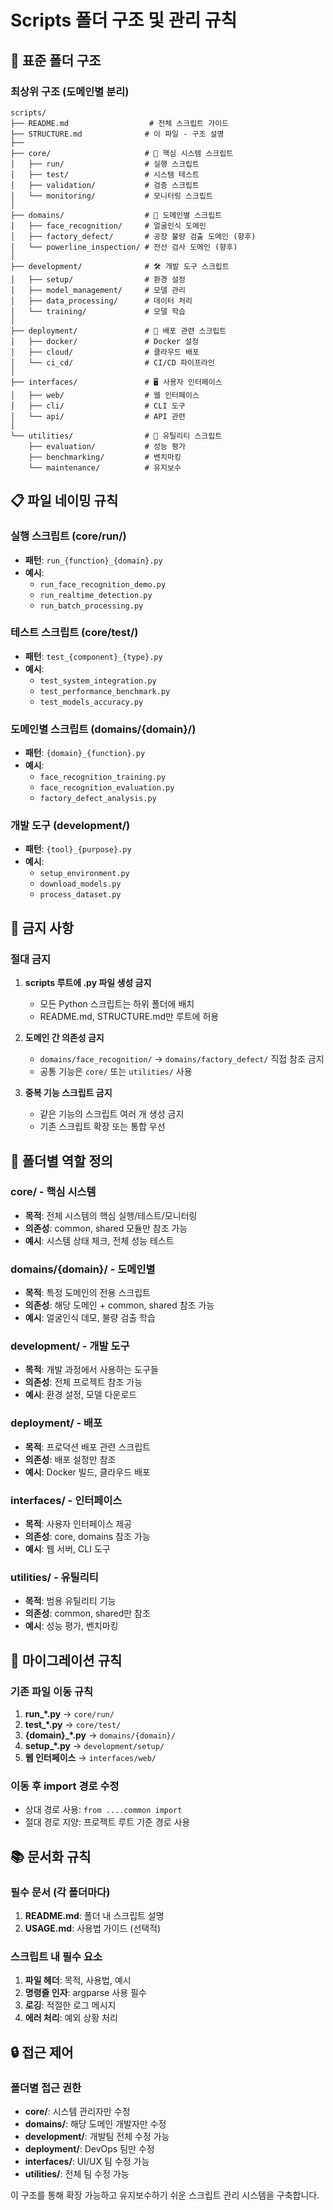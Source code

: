 # Scripts 폴더 구조 및 관리 규칙

## 📁 표준 폴더 구조

### 최상위 구조 (도메인별 분리)
```
scripts/
├── README.md                  # 전체 스크립트 가이드
├── STRUCTURE.md              # 이 파일 - 구조 설명
├── 
├── core/                     # 🎯 핵심 시스템 스크립트
│   ├── run/                  # 실행 스크립트
│   ├── test/                 # 시스템 테스트
│   ├── validation/           # 검증 스크립트
│   └── monitoring/           # 모니터링 스크립트
│
├── domains/                  # 🎯 도메인별 스크립트
│   ├── face_recognition/     # 얼굴인식 도메인
│   ├── factory_defect/       # 공장 불량 검출 도메인 (향후)
│   └── powerline_inspection/ # 전선 검사 도메인 (향후)
│
├── development/              # 🛠️ 개발 도구 스크립트
│   ├── setup/                # 환경 설정
│   ├── model_management/     # 모델 관리
│   ├── data_processing/      # 데이터 처리
│   └── training/             # 모델 학습
│
├── deployment/               # 🚀 배포 관련 스크립트
│   ├── docker/               # Docker 설정
│   ├── cloud/                # 클라우드 배포
│   └── ci_cd/                # CI/CD 파이프라인
│
├── interfaces/               # 🖥️ 사용자 인터페이스
│   ├── web/                  # 웹 인터페이스
│   ├── cli/                  # CLI 도구
│   └── api/                  # API 관련
│
└── utilities/                # 🔧 유틸리티 스크립트
    ├── evaluation/           # 성능 평가
    ├── benchmarking/         # 벤치마킹
    └── maintenance/          # 유지보수
```

## 📋 파일 네이밍 규칙

### 실행 스크립트 (core/run/)
- **패턴**: `run_{function}_{domain}.py`
- **예시**: 
  - `run_face_recognition_demo.py`
  - `run_realtime_detection.py`
  - `run_batch_processing.py`

### 테스트 스크립트 (core/test/)
- **패턴**: `test_{component}_{type}.py`
- **예시**: 
  - `test_system_integration.py`
  - `test_performance_benchmark.py`
  - `test_models_accuracy.py`

### 도메인별 스크립트 (domains/{domain}/)
- **패턴**: `{domain}_{function}.py`
- **예시**: 
  - `face_recognition_training.py`
  - `face_recognition_evaluation.py`
  - `factory_defect_analysis.py`

### 개발 도구 (development/)
- **패턴**: `{tool}_{purpose}.py`
- **예시**: 
  - `setup_environment.py`
  - `download_models.py`
  - `process_dataset.py`

## 🚫 금지 사항

### 절대 금지
1. **scripts 루트에 .py 파일 생성 금지**
   - 모든 Python 스크립트는 하위 폴더에 배치
   - README.md, STRUCTURE.md만 루트에 허용

2. **도메인 간 의존성 금지**
   - `domains/face_recognition/` → `domains/factory_defect/` 직접 참조 금지
   - 공통 기능은 `core/` 또는 `utilities/` 사용

3. **중복 기능 스크립트 금지**
   - 같은 기능의 스크립트 여러 개 생성 금지
   - 기존 스크립트 확장 또는 통합 우선

## 📁 폴더별 역할 정의

### core/ - 핵심 시스템
- **목적**: 전체 시스템의 핵심 실행/테스트/모니터링
- **의존성**: common, shared 모듈만 참조 가능
- **예시**: 시스템 상태 체크, 전체 성능 테스트

### domains/{domain}/ - 도메인별
- **목적**: 특정 도메인의 전용 스크립트
- **의존성**: 해당 도메인 + common, shared 참조 가능
- **예시**: 얼굴인식 데모, 불량 검출 학습

### development/ - 개발 도구
- **목적**: 개발 과정에서 사용하는 도구들
- **의존성**: 전체 프로젝트 참조 가능
- **예시**: 환경 설정, 모델 다운로드

### deployment/ - 배포
- **목적**: 프로덕션 배포 관련 스크립트
- **의존성**: 배포 설정만 참조
- **예시**: Docker 빌드, 클라우드 배포

### interfaces/ - 인터페이스
- **목적**: 사용자 인터페이스 제공
- **의존성**: core, domains 참조 가능
- **예시**: 웹 서버, CLI 도구

### utilities/ - 유틸리티
- **목적**: 범용 유틸리티 기능
- **의존성**: common, shared만 참조
- **예시**: 성능 평가, 벤치마킹

## 🔄 마이그레이션 규칙

### 기존 파일 이동 규칙
1. **run_*.py** → `core/run/`
2. **test_*.py** → `core/test/`
3. **{domain}_*.py** → `domains/{domain}/`
4. **setup_*.py** → `development/setup/`
5. **웹 인터페이스** → `interfaces/web/`

### 이동 후 import 경로 수정
- 상대 경로 사용: `from ....common import`
- 절대 경로 지양: 프로젝트 루트 기준 경로 사용

## 📚 문서화 규칙

### 필수 문서 (각 폴더마다)
1. **README.md**: 폴더 내 스크립트 설명
2. **USAGE.md**: 사용법 가이드 (선택적)

### 스크립트 내 필수 요소
1. **파일 헤더**: 목적, 사용법, 예시
2. **명령줄 인자**: argparse 사용 필수
3. **로깅**: 적절한 로그 메시지
4. **에러 처리**: 예외 상황 처리

## 🔒 접근 제어

### 폴더별 접근 권한
- **core/**: 시스템 관리자만 수정
- **domains/**: 해당 도메인 개발자만 수정
- **development/**: 개발팀 전체 수정 가능
- **deployment/**: DevOps 팀만 수정
- **interfaces/**: UI/UX 팀 수정 가능
- **utilities/**: 전체 팀 수정 가능

이 구조를 통해 확장 가능하고 유지보수하기 쉬운 스크립트 관리 시스템을 구축합니다. 
